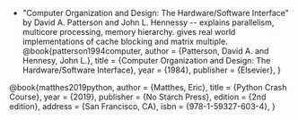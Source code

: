
- "Computer Organization and Design: The Hardware/Software Interface" by David A. Patterson and John L. Hennessy
-- explains parallelism, multicore processing, memory hierarchy. gives real world implementations of cache blocking and matrix multiple.
@book{patterson1994computer,
    author = {Patterson, David A. and Hennesy, John L.},
    title = {Computer Organization and Design: The Hardware/Software Interface},
    year = {1984},
    publisher = {Elsevier},
}


@book{matthes2019python,
  author = {Matthes, Eric},
  title = {Python Crash Course},
  year = {2019},
  publisher = {No Starch Press},
  edition = {2nd edition},
  address = {San Francisco, CA},
  isbn = {978-1-59327-603-4},
}